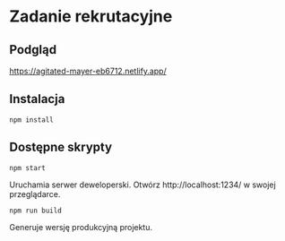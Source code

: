 # Zadanie rekrutacyjne

## Podgląd

https://agitated-mayer-eb6712.netlify.app/

## Instalacja

```
npm install
```

## Dostępne skrypty

```
npm start
```
Uruchamia serwer deweloperski. Otwórz http://localhost:1234/ w swojej przeglądarce.

```
npm run build
```

Generuje wersję produkcyjną projektu.

